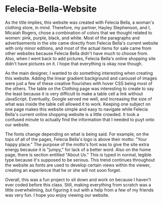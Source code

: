 # Felecia-Bella-Website
  <p> As the title implies, this website was created with Felecia Bella, a woman's clothing store, in mind. Therefore, my partner, Hayley Stephenson, and I, Micaiah Rogers, chose a combination of colors that we thought related to women: pink, purple, black, and white. Most of the paragraphs and advertisements in the site came directly from Felecia Bella's current website with only minor editions, and most of the actual items for sale came from other websites because Felecia Bella didn't have much to choose from. Also, when I went back to add pictures, Felecia Bella's online shopping site didn't have pictures on it. I hope that everything is okay now though.</p>
  <p>As the main designer, I wanted to do something interesting when creating this website. Adding the linear gradient background and carousel of images were just a few of these creative flourishes with hover CSS being most of the others. The table on the Clothing page was interesting to create to say the least because it is very difficult to make a table cell a link without JavaScript. Eventually, Google served me well, and increasing the size of what was inside the table cell allowed it to work. Keeping one subject on one page makes this website simple and easy to navigate while Felecia Bella's current online shopping website is a little crowded. It took a confused minute to actually find the information that I needed to puyt onto our website.</p> 
  <p>The fonts change depending on what is being said. For example, on the tops of all of the pages, Felecia Bella's logo is above their motto: "Your happy place." The purpose of the motto's font was to give the site extra energy because it is "jumpy," for lack of a better word. Also on the home page, there is  section entitled "About Us." This is typed in normal, legible type because it's supposed to be serious. This trend continues throughout the website as fonts are used to develop certain views within the viewer, creating an experience that he or she will not soon forget.</p>
  <p>Overall, this was a fun project to sit down and work on because I haven't ever coded before this class. Still, making everything from scratch was a little overwhelming, but figuring it out with a help from a few of my friends  was very fun. I hope you enjoy viewing our website.</p>
